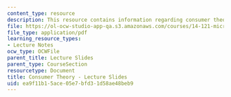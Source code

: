 ```yaml
---
content_type: resource
description: This resource contains information regarding consumer theory.
file: https://ol-ocw-studio-app-qa.s3.amazonaws.com/courses/14-121-microeconomic-theory-i-fall-2015/ea9f11b15ace05e7bfd31d58ae48beb9_MIT14_121F15_2S.pdf
file_type: application/pdf
learning_resource_types:
- Lecture Notes
ocw_type: OCWFile
parent_title: Lecture Slides
parent_type: CourseSection
resourcetype: Document
title: Consumer Theory - Lecture Slides
uid: ea9f11b1-5ace-05e7-bfd3-1d58ae48beb9
---
```

